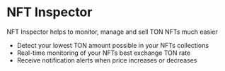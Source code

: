 # NFT Inspector
NFT Inspector helps to monitor, manage and sell TON NFTs much easier

* Detect your lowest TON amount possible in your NFTs collections
* Real-time monitoring of your NFTs best exchange TON rate
* Receive notification alerts when price increases or decreases
